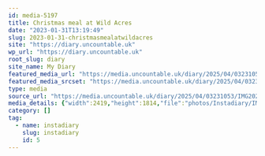 ```yaml
---
id: media-5197
title: Christmas meal at Wild Acres
date: "2023-01-31T13:19:49"
slug: 2023-01-31-christmasmealatwildacres
site: "https://diary.uncountable.uk"
wp_url: "https://diary.uncountable.uk"
root_slug: diary
site_name: My Diary
featured_media_url: "https://media.uncountable.uk/diary/2025/04/03231053/IMG20230131131949.webp"
featured_media_srcset: "https://media.uncountable.uk/diary/2025/04/03231053/IMG20230131131949-300x225.webp 300w, https://media.uncountable.uk/diary/2025/04/03231053/IMG20230131131949-1024x768.webp 1024w, https://media.uncountable.uk/diary/2025/04/03231053/IMG20230131131949-150x150.webp 150w, https://media.uncountable.uk/diary/2025/04/03231053/IMG20230131131949-640x480.webp 640w, https://media.uncountable.uk/diary/2025/04/03231053/IMG20230131131949.webp 2419w"
type: media
source_url: "https://media.uncountable.uk/diary/2025/04/03231053/IMG20230131131949.webp"
media_details: {"width":2419,"height":1814,"file":"photos/Instadiary/IMG20230131131949.webp","filesize":158294,"sizes":{"medium":{"file":"IMG20230131131949-300x225.webp","width":300,"height":225,"filesize":19974,"mime_type":"image/webp","source_url":"https://media.uncountable.uk/diary/2025/04/03231053/IMG20230131131949-300x225.webp"},"large":{"file":"IMG20230131131949-1024x768.webp","width":1024,"height":768,"filesize":106438,"mime_type":"image/webp","source_url":"https://media.uncountable.uk/diary/2025/04/03231053/IMG20230131131949-1024x768.webp"},"thumbnail":{"file":"IMG20230131131949-150x150.webp","width":150,"height":150,"filesize":8566,"mime_type":"image/webp","source_url":"https://media.uncountable.uk/diary/2025/04/03231053/IMG20230131131949-150x150.webp"},"mobwidth":{"file":"IMG20230131131949-640x480.webp","width":640,"height":480,"filesize":59164,"mime_type":"image/webp","source_url":"https://media.uncountable.uk/diary/2025/04/03231053/IMG20230131131949-640x480.webp"},"full":{"file":"IMG20230131131949.webp","width":2419,"height":1814,"mime_type":"image/webp","source_url":"https://media.uncountable.uk/diary/2025/04/03231053/IMG20230131131949.webp"}},"image_meta":{"aperture":"0","credit":"","camera":"","caption":"","created_timestamp":"0","copyright":"","focal_length":"0","iso":"0","shutter_speed":"0","title":"","orientation":"0","keywords":[]}}
category: []
tag:
  - name: instadiary
    slug: instadiary
    id: 5
---
```


